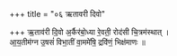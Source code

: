+++
title = "०६ ऋतावरी दिवो"

+++
ऋ॒ताव॑री दि॒वो अ॒र्कैर॑बो॒ध्या रे॒वती॒ रोद॑सी चि॒त्रम॑स्थात् ।  
आ॒य॒तीम॑ग्न उ॒षसं॑ विभा॒तीं वा॒ममे॑षि॒ द्रवि॑णं॒ भिक्ष॑माणः ॥